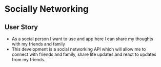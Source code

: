 # Socially Networking

## User Story
- As a social person I want to use and app here I can share my thoughts with my friends and family
- This development is a social networking API which will allow me to connect with friends and family, share life updates and react to updates from my friends.